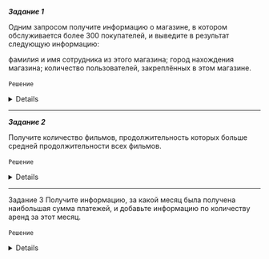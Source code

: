 ***Задание 1***


Одним запросом получите информацию о магазине, в котором обслуживается более 300 покупателей, и выведите в результат следующую информацию:

фамилия и имя сотрудника из этого магазина;
город нахождения магазина;
количество пользователей, закреплённых в этом магазине.

`Решение`

<details>

![Screnshot](https://github.com/7Evgen7/Netology/blob/main/JPG/12_04_SDBSQL/12_04_1.jpg)
  
</details>

---

***Задание 2***

Получите количество фильмов, продолжительность которых больше средней продолжительности всех фильмов.

`Решение`

<details>

![Screnshot](https://github.com/7Evgen7/Netology/blob/main/JPG/12_04_SDBSQL/12_04_2.jpg)
  
</details>

---

Задание 3
Получите информацию, за какой месяц была получена наибольшая сумма платежей, и добавьте информацию по количеству аренд за этот месяц.

`Решение`

<details>

![Screnshot](https://github.com/7Evgen7/Netology/blob/main/JPG/12_04_SDBSQL/12_04_3.jpg)
  
</details>
